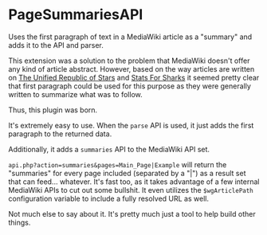 # PageSummariesAPI
Uses the first paragraph of text in a MediaWiki article as a "summary" and adds it to the API and parser.

This extension was a solution to the problem that MediaWiki doesn't offer any kind of article abstract. However, based on the way articles are written on [The Unified Republic of Stars](https://unifiedrepublicofstars) and [Stats For Sharks](https://statsforsharks) it seemed pretty clear that first paragraph could be used for this purpose as they were generally written to summarize what was to follow.

Thus, this plugin was born.

It's extremely easy to use. When the `parse` API is used, it just adds the first paragraph to the returned data.

Additionally, it adds a `summaries` API to the MediaWiki API set.

`api.php?action=summaries&pages=Main_Page|Example` will return the "summaries" for every page included (separated by a "|") as a result set that can feed... whatever. It's fast too, as it takes advantage of a few internal MediaWiki APIs to cut out some bullshit. It even utilizes the `$wgArticlePath` configuration variable to include a fully resolved URL as well.

Not much else to say about it. It's pretty much just a tool to help build other things.
